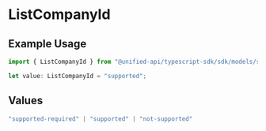 # ListCompanyId

## Example Usage

```typescript
import { ListCompanyId } from "@unified-api/typescript-sdk/sdk/models/shared";

let value: ListCompanyId = "supported";
```

## Values

```typescript
"supported-required" | "supported" | "not-supported"
```